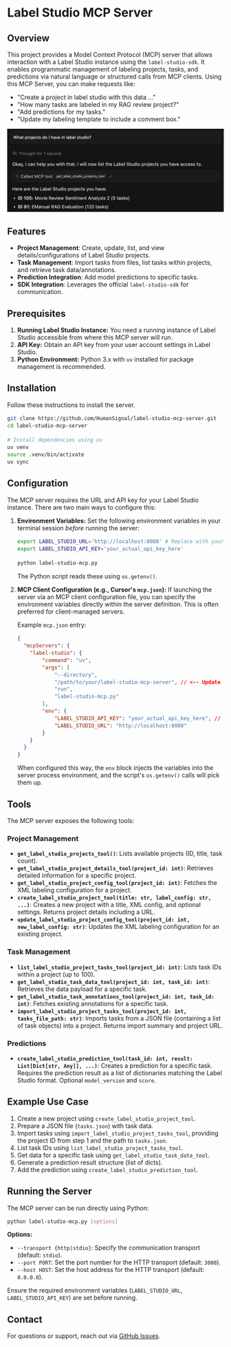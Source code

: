 # Label Studio MCP Server

## Overview

This project provides a Model Context Protocol (MCP) server that allows interaction with a Label Studio instance using the `label-studio-sdk`. It enables programmatic management of labeling projects, tasks, and predictions via natural language or structured calls from MCP clients. Using this MCP Server, you can make requests like: 

* "Create a project in label studio with this data ..." 
* "How many tasks are labeled in my RAG review project?" 
* "Add predictions for my tasks." 
* "Update my labeling template to include a comment box." 

<img src="./static/example.png" alt="Example usage of Label Studio MCP Server" width="600">

## Features

*   **Project Management**: Create, update, list, and view details/configurations of Label Studio projects.
*   **Task Management**: Import tasks from files, list tasks within projects, and retrieve task data/annotations.
*   **Prediction Integration**: Add model predictions to specific tasks.
*   **SDK Integration**: Leverages the official `label-studio-sdk` for communication.

## Prerequisites

1.  **Running Label Studio Instance:** You need a running instance of Label Studio accessible from where this MCP server will run.
2.  **API Key:** Obtain an API key from your user account settings in Label Studio.
3.  **Python Environment:** Python 3.x with `uv` installed for package management is recommended.

## Installation
Follow these instructions to install the server. 
```bash
git clone https://github.com/HumanSignal/label-studio-mcp-server.git 
cd label-studio-mcp-server

# Install dependencies using uv
uv venv
source .venv/bin/activate 
uv sync
```

## Configuration

The MCP server requires the URL and API key for your Label Studio instance. There are two main ways to configure this:

1.  **Environment Variables:**
    Set the following environment variables in your terminal session *before* running the server:
    ```bash
    export LABEL_STUDIO_URL='http://localhost:8080' # Replace with your LS URL
    export LABEL_STUDIO_API_KEY='your_actual_api_key_here'
    
    python label-studio-mcp.py
    ```
    The Python script reads these using `os.getenv()`.

2.  **MCP Client Configuration (e.g., Cursor's `mcp.json`):**
    If launching the server via an MCP client configuration file, you can specify the environment variables directly within the server definition. This is often preferred for client-managed servers.

    Example `mcp.json` entry:
    ```json
    {
      "mcpServers": {
        "label-studio": {
            "command": "uv",
            "args": [
                "--directory",
                "/path/to/your/label-studio-mcp-server", // <-- Update this path
                "run",
                "label-studio-mcp.py"
            ],
            "env": {
                "LABEL_STUDIO_API_KEY": "your_actual_api_key_here", // <-- Your API key
                "LABEL_STUDIO_URL": "http://localhost:8080"
            }
        }
      }
    }
    ```
    When configured this way, the `env` block injects the variables into the server process environment, and the script's `os.getenv()` calls will pick them up.

## Tools

The MCP server exposes the following tools:

### Project Management

*   **`get_label_studio_projects_tool()`**: Lists available projects (ID, title, task count).
*   **`get_label_studio_project_details_tool(project_id: int)`**: Retrieves detailed information for a specific project.
*   **`get_label_studio_project_config_tool(project_id: int)`**: Fetches the XML labeling configuration for a project.
*   **`create_label_studio_project_tool(title: str, label_config: str, ...)`**: Creates a new project with a title, XML config, and optional settings. Returns project details including a URL.
*   **`update_label_studio_project_config_tool(project_id: int, new_label_config: str)`**: Updates the XML labeling configuration for an existing project.

### Task Management

*   **`list_label_studio_project_tasks_tool(project_id: int)`**: Lists task IDs within a project (up to 100).
*   **`get_label_studio_task_data_tool(project_id: int, task_id: int)`**: Retrieves the data payload for a specific task.
*   **`get_label_studio_task_annotations_tool(project_id: int, task_id: int)`**: Fetches existing annotations for a specific task.
*   **`import_label_studio_project_tasks_tool(project_id: int, tasks_file_path: str)`**: Imports tasks from a JSON file (containing a list of task objects) into a project. Returns import summary and project URL.

### Predictions

*   **`create_label_studio_prediction_tool(task_id: int, result: List[Dict[str, Any]], ...)`**: Creates a prediction for a specific task. Requires the prediction result as a list of dictionaries matching the Label Studio format. Optional `model_version` and `score`.

## Example Use Case

1.  Create a new project using `create_label_studio_project_tool`.
2.  Prepare a JSON file (`tasks.json`) with task data.
3.  Import tasks using `import_label_studio_project_tasks_tool`, providing the project ID from step 1 and the path to `tasks.json`.
4.  List task IDs using `list_label_studio_project_tasks_tool`.
5.  Get data for a specific task using `get_label_studio_task_data_tool`.
6.  Generate a prediction result structure (list of dicts).
7.  Add the prediction using `create_label_studio_prediction_tool`.

## Running the Server

The MCP server can be run directly using Python:

```bash
python label-studio-mcp.py [options]
```

**Options:**

*   `--transport {http|stdio}`: Specify the communication transport (default: `stdio`).
*   `--port PORT`: Set the port number for the HTTP transport (default: `3000`).
*   `--host HOST`: Set the host address for the HTTP transport (default: `0.0.0.0`).

Ensure the required environment variables (`LABEL_STUDIO_URL`, `LABEL_STUDIO_API_KEY`) are set before running.


## Contact

For questions or support, reach out via [GitHub Issues](https://github.com/HumanSignal/label-studio-mcp-server/issues).
